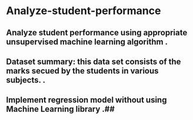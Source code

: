 # Analyze-student-performance
 ## Analyze student performance using appropriate unsupervised machine learning algorithm .
 ## Dataset summary: this data set consists of the marks secued by the students in various subjects. .
 ## Implement regression model without using Machine Learning library .##
